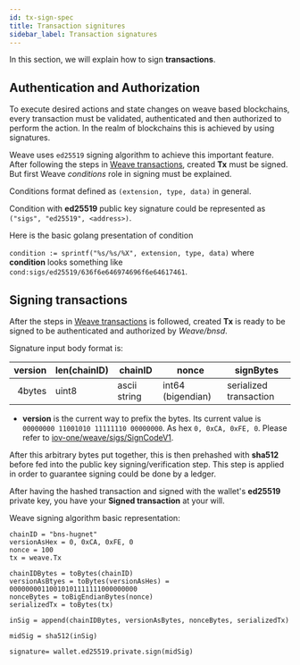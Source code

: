 ```yaml
---
id: tx-sign-spec
title: Transaction signitures 
sidebar_label: Transaction signatures 
---
```


In this section, we will explain how to sign __transactions__.

## Authentication and Authorization

To execute desired actions and state changes on weave based blockchains, every transaction must be validated, authenticated and then authorized to perform the action. In the realm of blockchains this is achieved by using signatures.

Weave uses `ed25519` signing algorithm to achieve this important feature. 
After following the steps in [Weave transactions](transaction.md), created **Tx** must be signed. But first Weave *conditions* role in signing must be explained.

[//]: # (TODO move readthedocs documentation to this project and give references here)

Conditions format defined as `(extension, type, data)` in general. 

Condition with __ed25519__ public key signature could be represented as `("sigs", "ed25519", <address>)`. 

Here is the basic golang presentation of condition 

`condition := sprintf("%s/%s/%X", extension, type, data)` where __condition__ looks something like `cond:sigs/ed25519/636f6e646974696f6e64617461`.

## Signing transactions

After the steps in [Weave transactions](transaction.md) is followed, created **Tx** is ready to be signed to be authenticated and authorized by *Weave/bnsd*. 

Signature input body format is:

| version     | len(chainID)     | chainID          | nonce                 | signBytes                  |
|--------:    |--------------    |--------------    |-------------------    |------------------------    |
| 4bytes      | uint8            | ascii string     | int64 (bigendian)     | serialized transaction     |

- **version** is the current way to prefix the bytes. Its current value is `00000000 11001010 11111110 00000000`. As hex `0, 0xCA, 0xFE, 0`. Please refer to [iov-one/weave/sigs/SignCodeV1](https://github.com/iov-one/weave/blob/v0.18.0/x/sigs/controller.go#L14).

After this arbitrary bytes put together, this is then prehashed with __sha512__ before fed into
the public key signing/verification step. This step is applied in order to guarantee signing could be done by a ledger. 

After having the hashed transaction and signed with the wallet's **ed25519** private key, you have your **Signed transaction** at your will.

Weave signing algorithm basic representation:
```
chainID = "bns-hugnet"
versionAsHex = 0, 0xCA, 0xFE, 0
nonce = 100
tx = weave.Tx

chainIDBytes = toBytes(chainID)
versionAsBtyes = toBytes(versionAsHes) = 00000000110010101111111000000000
nonceBytes = toBigEndianBytes(nonce)
serializedTx = toBytes(tx)

inSig = append(chainIDBytes, versionAsBytes, nonceBytes, serializedTx)

midSig = sha512(inSig)

signature= wallet.ed25519.private.sign(midSig)
``` 